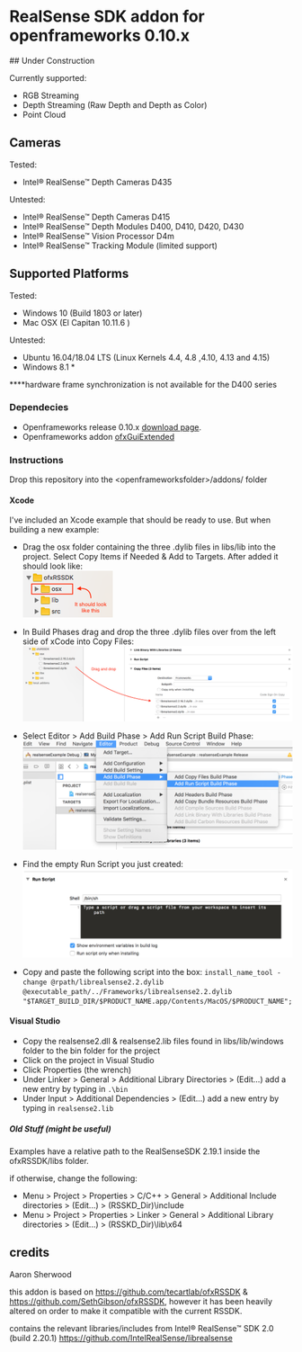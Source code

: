 # RealSense SDK addon for openframeworks 0.10.x
## Under Construction

Currently supported:
* RGB Streaming
* Depth Streaming (Raw Depth and Depth as Color)
* Point Cloud

## Cameras

Tested:
* Intel® RealSense™ Depth Cameras D435

Untested:
* Intel® RealSense™ Depth Cameras D415
* Intel® RealSense™ Depth Modules D400, D410, D420, D430
* Intel® RealSense™ Vision Processor D4m
* Intel® RealSense™ Tracking Module (limited support)

## Supported Platforms

Tested:
* Windows 10 (Build 1803 or later)
* Mac OSX (El Capitan 10.11.6 )

Untested:
* Ubuntu 16.04/18.04 LTS (Linux Kernels 4.4, 4.8 ,4.10, 4.13 and 4.15)
* Windows 8.1 *

****hardware frame synchronization is not available for the D400 series

### Dependecies

* Openframeworks release 0.10.x [download page](http://openframeworks.cc/download).
* Openframeworks addon [ofxGuiExtended](https://github.com/maybites/ofxGuiExtended)

### Instructions

Drop this repository into the \<openframeworksfolder>/addons/ folder

#### Xcode
I've included an Xcode example that should be ready to use. But when building a new example:
* Drag the osx folder containing the three .dylib files in libs/lib into the project. Select Copy Items if Needed & Add to Targets. After added it should look like:  
![](https://raw.githubusercontent.com/aaronsherwood/ofxRSSDK/master/images/lookslike.png)
* In Build Phases drag and drop the three .dylib files over from the left side of xCode into Copy Files:
![](https://raw.githubusercontent.com/aaronsherwood/ofxRSSDK/master/images/copyfiles.png)
* Select Editor > Add Build Phase > Add Run Script Build Phase:
![](https://raw.githubusercontent.com/aaronsherwood/ofxRSSDK/master/images/runscriptphase.png)

* Find the empty Run Script you just created:
![](https://raw.githubusercontent.com/aaronsherwood/ofxRSSDK/master/images/addscript.png)
* Copy and paste the following script into the box:
`install_name_tool -change @rpath/librealsense2.2.dylib @executable_path/../Frameworks/librealsense2.2.dylib "$TARGET_BUILD_DIR/$PRODUCT_NAME.app/Contents/MacOS/$PRODUCT_NAME";`

#### Visual Studio
* Copy the realsense2.dll & realsense2.lib files found in libs/lib/windows folder to the bin folder for the project
* Click on the project in Visual Studio
* Click Properties (the wrench)
* Under Linker > General > Additional Library Directories > (Edit...) add a new entry by typing in `.\bin`
* Under Input > Additional Dependencies > (Edit...) add a new entry by typing in `realsense2.lib`

##### Old Stuff (might be useful)
Examples have a relative path to the RealSenseSDK 2.19.1 inside the ofxRSSDK/libs folder.

if otherwise, change the following:

* Menu > Project > Properties > C/C++ > General > Additional Include directories > (Edit...) > (RSSKD_Dir)\include
* Menu > Project > Properties > Linker > General > Additional Library directories > (Edit...) > (RSSKD_Dir)\lib\x64

## credits

Aaron Sherwood

this addon is based on https://github.com/tecartlab/ofxRSSDK & https://github.com/SethGibson/ofxRSSDK, however it has been heavily altered on order to make it compatible with the current RSSDK.

contains the relevant libraries/includes from Intel® RealSense™ SDK 2.0 (build 2.20.1) https://github.com/IntelRealSense/librealsense
